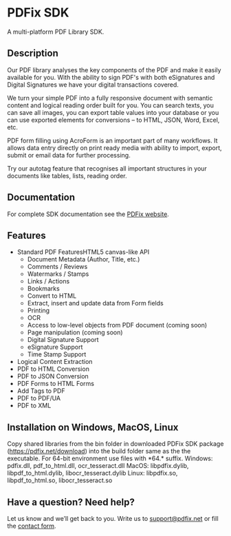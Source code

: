 


# PDFix SDK
A multi-platform PDF Library SDK.

## Description

Our PDF library analyses the key components of the PDF and make it easily available for you. With the ability to sign PDF's with both eSignatures and Digital Signatures we have your digital transactions covered.

We turn your simple PDF into a fully responsive document with semantic content and logical reading order built for you. You can search texts, you can save all images, you can export table values into your database or you can use exported elements for conversions – to HTML, JSON, Word, Excel, etc.

PDF form filling using AcroForm is an important part of many workflows. It allows data entry directly on print ready media with ability to import, export, submit or email data for further processing.

Try our autotag feature that recognises all important structures in your documents like tables, lists, reading order.

## Documentation
For complete SDK documentation see the [PDFix website](https://pdfix.net).

## Features

* Standard PDF FeaturesHTML5 canvas-like API
  * Document Metadata (Author, Title, etc.)
  * Comments / Reviews
  * Watermarks / Stamps
  * Links / Actions
  * Bookmarks
  * Convert to HTML
  * Extract, insert and update data from Form fields
  * Printing
  * OCR
  * Access to low-level objects from PDF document (coming soon)
  * Page manipulation (coming soon)
  * Digital Signature Support
  * eSignature Support
  * Time Stamp Support
* Logical Content Extraction
* PDF to HTML Conversion
* PDF to JSON Conversion
* PDF Forms to HTML Forms
* Add Tags to PDF
* PDF to PDF/UA
* PDF to XML

## Installation on Windows, MacOS, Linux
Copy shared libraries from the bin folder in downloaded PDFix SDK package (https://pdfix.net/download) into the build folder same as the the executable. For 64-bit environment use files with \*64.* suffix.
Windows: pdfix.dll, pdf_to_html.dll, ocr_tesseract.dll
MacOS: libpdfix.dylib, libpdf_to_html.dylib, libocr_tesseract.dylib
Linux: libpdfix.so, libpdf_to_html.so, libocr_tesseract.so

## Have a question? Need help?
Let us know and we’ll get back to you. Write us to support@pdfix.net or fill the
[contact form](https://pdfix.net/support/).
